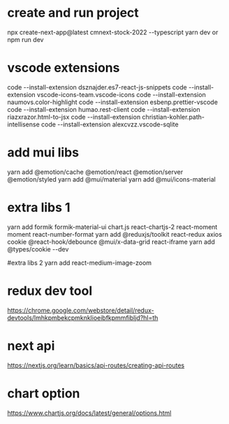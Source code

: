 # create and run project
npx create-next-app@latest cmnext-stock-2022 --typescript
yarn dev 
or 
npm run dev

# vscode extensions
code --install-extension dsznajder.es7-react-js-snippets
code --install-extension vscode-icons-team.vscode-icons
code --install-extension naumovs.color-highlight
code --install-extension esbenp.prettier-vscode
code --install-extension humao.rest-client
code --install-extension riazxrazor.html-to-jsx
code --install-extension christian-kohler.path-intellisense
code --install-extension alexcvzz.vscode-sqlite

# add mui libs
yarn add @emotion/cache @emotion/react @emotion/server @emotion/styled
yarn add @mui/material
yarn add @mui/icons-material

# extra libs 1
yarn add formik formik-material-ui chart.js react-chartjs-2 react-moment moment react-number-format
yarn add @reduxjs/toolkit react-redux axios cookie @react-hook/debounce @mui/x-data-grid react-iframe
yarn add @types/cookie --dev

#extra libs 2
yarn add react-medium-image-zoom

# redux dev tool
https://chrome.google.com/webstore/detail/redux-devtools/lmhkpmbekcpmknklioeibfkpmmfibljd?hl=th

# next api
https://nextjs.org/learn/basics/api-routes/creating-api-routes

  
# chart option
https://www.chartjs.org/docs/latest/general/options.html  
